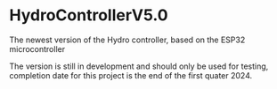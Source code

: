 # HydroControllerV5.0
The newest version of the Hydro controller, based on the ESP32 microcontroller 

The version is still in development and should only be used for testing, completion date for this project is the end of the first quater 2024.

